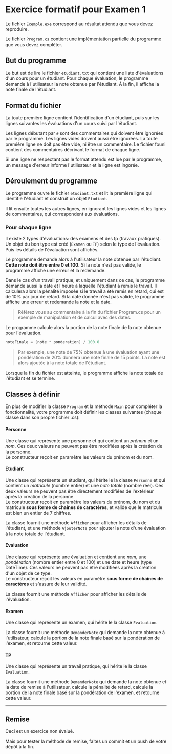 ﻿# Exercice formatif pour Examen 1
Le fichier `Exemple.exe` correspond au résultat attendu que vous devez reproduire.

Le fichier `Program.cs` contient une implémentation partielle du programme que vous devez compléter.

## But du programme
Le but est de lire le fichier `etudiant.txt` qui contient une liste d'évaluations d'un cours pour un étudiant. Pour chaque évaluation, le programme demande à l'utilisateur la note obtenue par l'étudiant. À la fin, il affiche la note finale de l'étudiant.

## Format du fichier
La toute première ligne contient l'identification d'un étudiant, puis sur les lignes suivantes les évaluations d'un cours suivi par l'étudiant.

Les lignes débutant par `#` sont des commentaires qui doivent être ignorées par le programme. Les lignes vides doivent aussi être ignorées. La toute première ligne ne doit pas être vide, ni être un commentaire. Le fichier founi contient des commentaires décrivant le format de chaque ligne.

Si une ligne ne respectant pas le format attendu est lue par le programme, un message d'erreur informe l'utilisateur et la ligne est ingorée.

## Déroulement du programme
Le programme ouvre le fichier `etudiant.txt` et lit la première ligne qui identifie l'étudiant et construit un objet `Etudiant`.

Il lit ensuite toutes les autres lignes, en ignorant les lignes vides et les lignes de commentaires, qui correspondent aux évaluations.

### Pour chaque ligne
Il existe 2 types d'évaluations: des examens et des tp (travaux pratiques). Un objet du bon type est créé (`Examen` ou `TP`) selon le type de l'évaluation. Puis les détails de l'évaluation sont affichés.

Le programme demande alors à l'utilisateur la note obtenue par l'étudiant. **Cette note doit être entre 0 et 100.** Si la note n'est pas valide, le programme affiche une erreur et la redemande.

Dans le cas d'un travail pratique, et uniquement dans ce cas, le programme demande aussi la date et l'heure à laquelle l'étudiant à remis le travail. Il calculera alors la pénalité imposée si le travail a été remis en retard, qui est de 10% par jour de retard. Si la date donnée n'est pas valide, le programme affiche une erreur et redemande la note et la date.
> Référez vous au commentaire à la fin du fichier Program.cs pour un exemple de manipulation et de calcul avec des dates.

Le programme calcule alors la portion de la note finale de la note obtenue pour l'évaluation.
```C#
noteFinale = (note * ponderation) / 100.0
```
> Par exemple, une note de 75% obtenue à une évaluation ayant une pondération de 20% donnera une note finale de 15 points.
La note est alors ajoutée à la note totale de l'étudiant.

Lorsque la fin du fichier est atteinte, le programme affiche la note totale de l'étudiant et se termine.

## Classes à définir
En plus de modifier la classe `Program` et la méthode `Main` pour compléter la fonctionnalité, votre programme doit définir les classes suivantes (chaque classe dans son propre fichier .cs):
#### Personne
Une classe qui représente une personne et qui contient un *prénom* et un *nom*. Ces deux valeurs ne peuvent pas être modifiées après la création de la personne.  
Le constructeur reçoit en paramètre les valeurs du prénom et du nom.
#### Etudiant
Une classe qui représente un étudiant, qui hérite le la classe `Personne` et qui contient un *matricule* (nombre entier) et une *note totale* (nombre réel). Ces deux valeurs ne peuvent pas être directement modifiées de l'extérieur après la création de la personne.  
Le constructeur reçoit en paramètre les valeurs du prénom, du nom et du matricule **sous forme de chaines de caractères**, et valide que le matricule est bien un entier de 7 chiffres.

La classe fournit une méthode `Afficher` pour afficher les détails de l'étudiant, et une méthode `AjouterNote` pour ajouter la note d'une évaluation à la note totale de l'étudiant.
#### Evaluation
Une classe qui représente une évaluation et contient une *nom*, une *pondération* (nombre entier entre 0 et 100) et une date et heure (type DateTime).  Ces valeurs ne peuvent pas être modifiées après la création d'un objet de ce type.  
Le constructeur reçoit les valeurs en paramètre **sous forme de chaines de caractères** et s'assure de leur validité.

La classe fournit une méthode `Afficher` pour afficher les détails de l'évaluation.
#### Examen
Une classe qui représente un examen, qui hérite le la classe `Evaluation`.

La classe fournit une méthode `DemanderNote` qui demande la note obtenue à l'utilisateur, calcule la portion de la note finale basé sur la pondération de l'examen, et retourne cette valeur.
#### TP
Une classe qui représente un travail pratique, qui hérite le la classe `Evaluation`.

La classe fournit une méthode `DemanderNote` qui demande la note obtenue et la date de remise à l'utilisateur, calcule la pénalité de retard, calcule la portion de la note finale basé sur la pondération de l'examen, et retourne cette valeur.

---
## Remise
Ceci est un exercice non évalué.

Mais pour tester la méthode de remise, faites un commit et un push de votre dépôt à la fin.